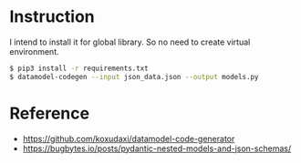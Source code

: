 # Instruction


I intend to install it for global library. So no need to create virtual environment.
```sh
$ pip3 install -r requirements.txt
$ datamodel-codegen --input json_data.json --output models.py
```

# Reference
- https://github.com/koxudaxi/datamodel-code-generator 
- https://bugbytes.io/posts/pydantic-nested-models-and-json-schemas/
